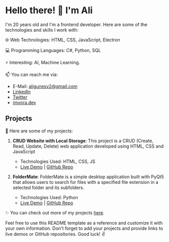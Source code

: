 # Hello there! 👋 I'm Ali

I'm 20 years old and I'm a frontend developer. Here are some of the technologies and skills I work with:

🌐 Web Technologies: HTML, CSS, JavaScript, Electron

💻 Programming Languages: C#, Python, SQL

⚡ Interesting: AI, Machine Learning.

📫 You can reach me via:

- E-Mail: aligunesv2@gmail.com
- [LinkedIn](https://www.linkedin.com/in/aligunesv1/)
- [Twitter](https://twitter.com/aligvnes)
- [imvora.dev](https://www.imvora.dev/)

## Projects

🚀 Here are some of my projects:

1. **CRUD Website with Local Storage**: This project is a CRUD (Create, Read, Update, Delete) web application developed using HTML, CSS and JavaScript
   - Technologies Used: HTML, CSS, JS
   - [Live Demo](https://github.com/aligunesv/local-storage-crud-website) | [GitHub Repo](https://github.com/aligunesv/local-storage-crud-website)

2. **FolderMate**: FolderMate is a simple desktop application built with PyQt5 that allows users to search for files with a specified file extension in a selected folder and its subfolders.
   - Technologies Used: Python
   - [Live Demo](https://github.com/aligunesv/FolderMate) | [GitHub Repo](https://github.com/aligunesv/FolderMate)

✨ You can check out more of my projects [here](https://www.imvora.dev).

Feel free to use this README template as a reference and customize it with your own information. Don't forget to add your projects and provide links to live demos or GitHub repositories. Good luck! ✌️
